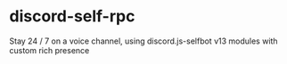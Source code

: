 # discord-self-rpc
Stay 24 / 7 on a voice channel, using discord.js-selfbot v13 modules with custom rich presence
